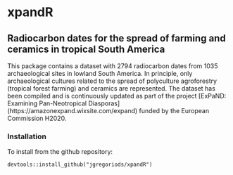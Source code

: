 # xpandR
<h2>Radiocarbon dates for the spread of farming and ceramics in tropical South America</h2>
<p>This package contains a dataset with 2794 radiocarbon dates from 1035 archaeological sites in lowland South America. In principle, only archaeological cultures related to the spread of polyculture agroforestry (tropical forest farming) and ceramics are represented. The dataset has been compiled and is continuously updated as part of the project [ExPaND: Examining Pan-Neotropical Diasporas](https://amazonexpand.wixsite.com/expand) funded by the European Commission H2020.</p>
<h3>Installation</h3>
<p>To install from the github repository:</p>
<pre><code>devtools::install_github("jgregoriods/xpandR")</pre></code>
